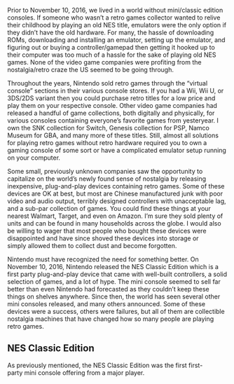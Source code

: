 Prior to November 10, 2016, we lived in a world without mini/classic edition consoles. If someone who wasn’t a retro games collector wanted to relive their childhood by playing an old NES title, emulators were the only option if they didn’t have the old hardware. For many, the hassle of downloading ROMs, downloading and installing an emulator, setting up the emulator, and figuring out or buying a controller/gamepad then getting it hooked up to their computer was too much of a hassle for the sake of playing old NES games. None of the video game companies were profiting from the nostalgia/retro craze the US seemed to be going through.

Throughout the years, Nintendo sold retro games through the “virtual console” sections in their various console stores. If you had a Wii, Wii U, or 3DS/2DS variant then you could purchase retro titles for a low price and play them on your respective console. Other video game companies had released a handful of game collections, both digitally and physically, for various consoles containing everyone’s favorite games from yesteryear. I own the SNK collection for Switch, Genesis collection for PSP, Namco Museum for GBA, and many more of these titles. Still, almost all solutions for playing retro games without retro hardware required you to own a gaming console of some sort or have a complicated emulator setup running on your computer.﻿

Some small, previously unknown companies saw the opportunity to capitalize on the world’s newly found sense of nostalgia by releasing inexpensive, plug-and-play devices containing retro games. Some of these devices are OK at best, but most are Chinese manufactured junk with poor video and audio output, terribly designed controllers with unacceptable lag, and a sub-par collection of games. You could find these things at your nearest Walmart, Target, and even on Amazon. I’m sure they sold plenty of units and can be found in many households across the globe. I would also be willing to wager that most people who bought these devices were disappointed and have since shoved these devices into storage or simply allowed them to collect dust and become forgotten.﻿

Nintendo must have recognized the need for something better. On November 10, 2016, Nintendo released the NES Classic Edition which is a first party plug-and-play device that came with well-built controllers, a solid selection of games, and a lot of hype. The mini console seemed to sell far better than even Nintendo had forecasted as they couldn’t keep these things on shelves anywhere. Since then, the world has seen several other mini consoles released, and many others announced. Some of these devices were a success, others were failures, but all of them are collectible nostalgia machines that have changed how so many people are playing retro games.﻿

## NES Classic Edition

As previously mentioned, the NES Classic Edition was the first first-party mini console offering from a major player. 